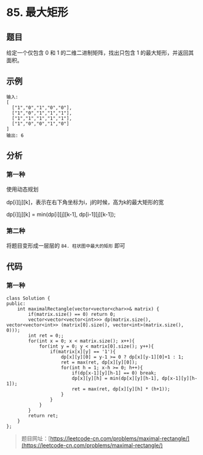 # 85. 最大矩形

## 题目

给定一个仅包含 0 和 1 的二维二进制矩阵，找出只包含 1 的最大矩形，并返回其面积。

## 示例

	输入:
	[
	  ["1","0","1","0","0"],
	  ["1","0","1","1","1"],
	  ["1","1","1","1","1"],
	  ["1","0","0","1","0"]
	]
	输出: 6

## 分析

### 第一种

使用动态规划

dp[i][j][k]，表示在右下角坐标为i，j的时候，高为k的最大矩形的宽

dp[i][j][k] = min(dp[i][j][k-1], dp[i-1][j][k-1]);

### 第二种

将题目变形成一层层的 `84. 柱状图中最大的矩形` 即可

## 代码

### 第一种

	class Solution {
	public:
	    int maximalRectangle(vector<vector<char>>& matrix) {
	        if(matrix.size() == 0) return 0;
	        vector<vector<vector<int>>> dp(matrix.size(), vector<vector<int>> (matrix[0].size(), vector<int>(matrix.size(), 0)));
	        int ret = 0;;
	        for(int x = 0; x < matrix.size(); x++){
	            for(int y = 0; y < matrix[0].size(); y++){
	                if(matrix[x][y] == '1'){
	                    dp[x][y][0] = y-1 >= 0 ? dp[x][y-1][0]+1 : 1;
	                    ret = max(ret, dp[x][y][0]);
	                    for(int h = 1; x-h >= 0; h++){
	                        if(dp[x-1][y][h-1] == 0) break;
	                        dp[x][y][h] = min(dp[x][y][h-1], dp[x-1][y][h-1]);
	                        ret = max(ret, dp[x][y][h] * (h+1));
	                    }
	                }
	            }
	        }
	        return ret;
	    }
	};

> 题目网址：[https://leetcode-cn.com/problems/maximal-rectangle/](https://leetcode-cn.com/problems/maximal-rectangle/)